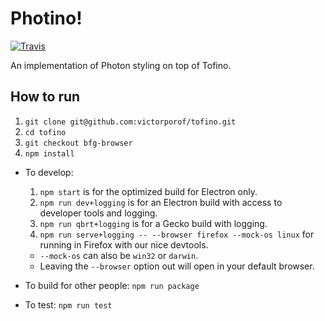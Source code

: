 # Photino!

[![Travis](https://api.travis-ci.org/victorporof/tofino.svg?branch=bfg-browser)](https://travis-ci.org/victorporof/tofino)

An implementation of Photon styling on top of Tofino.

## How to run
1. `git clone git@github.com:victorporof/tofino.git`
2. `cd tofino`
3. `git checkout bfg-browser`
4. `npm install`

* To develop:
  1. `npm start` is for the optimized build for Electron only.
  2. `npm run dev+logging` is  for an Electron build with access to developer tools and logging.
  3. `npm run qbrt+logging` is for a Gecko build with logging.
  4. `npm run serve+logging -- --browser firefox --mock-os linux` for running in Firefox with our nice devtools.
    * `--mock-os` can also be `win32` or `darwin`.
    * Leaving the `--browser` option out will open in your default browser.

* To build for other people: `npm run package`

* To test: `npm run test`
